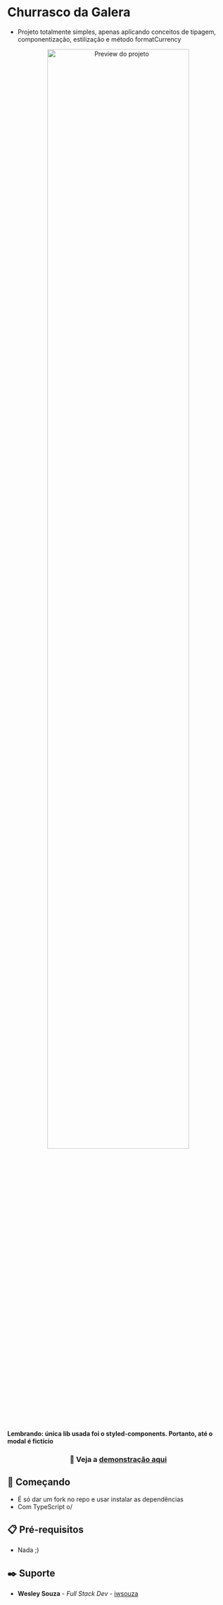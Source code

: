 # Churrasco da Galera

- Projeto totalmente simples, apenas aplicando conceitos de tipagem, componentização, estilização e método formatCurrency

<div align="center">
<img src="https://i.imgur.com/sxiltYO.png" alt="Preview do projeto" width="80%"/>
</div>

<strong align="center">Lembrando: única lib usada foi o styled-components. Portanto, até o modal é fictício</strong>

### <p align="center"> 🧪 Veja a <a href="https://churrasco-da-galera.vercel.app/" target="_blank">demonstração aqui</a></p>

## 🚀 Começando

- É só dar um fork no repo e usar instalar as dependências
- Com TypeScript o/

## 📋 Pré-requisitos

- Nada ;)

## ✒️ Suporte

- **Wesley Souza** - _Full Stack Dev_ - [iwsouza](https://github.com/iwsouza)
